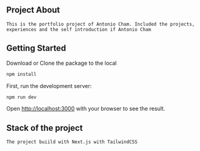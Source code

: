 ## Project About
```
This is the portfolio project of Antonio Cham. Included the projects, experiences and the self introduction if Antonio Cham
```

## Getting Started

Download or Clone the package to the local

```bash
npm install
```

First, run the development server:

```bash
npm run dev
```

Open [http://localhost:3000](http://localhost:3000) with your browser to see the result.

## Stack of the project
```
The project buiild with Next.js with TailwindCSS
```
